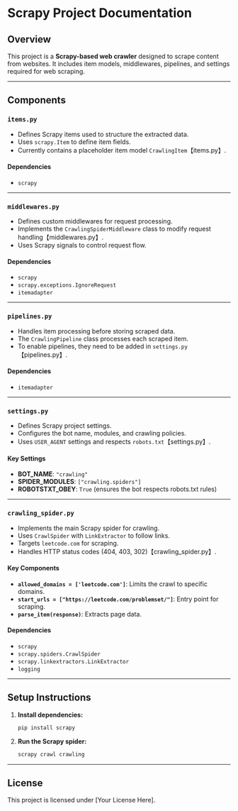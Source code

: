 # Scrapy Project Documentation

## Overview
This project is a **Scrapy-based web crawler** designed to scrape content from websites. It includes item models, middlewares, pipelines, and settings required for web scraping.

---

## Components

### `items.py`
- Defines Scrapy items used to structure the extracted data.
- Uses `scrapy.Item` to define item fields.
- Currently contains a placeholder item model `CrawlingItem`【items.py】.

#### Dependencies
- `scrapy`

---

### `middlewares.py`
- Defines custom middlewares for request processing.
- Implements the `CrawlingSpiderMiddleware` class to modify request handling【middlewares.py】.
- Uses Scrapy signals to control request flow.

#### Dependencies
- `scrapy`
- `scrapy.exceptions.IgnoreRequest`
- `itemadapter`

---

### `pipelines.py`
- Handles item processing before storing scraped data.
- The `CrawlingPipeline` class processes each scraped item.
- To enable pipelines, they need to be added in `settings.py`【pipelines.py】.

#### Dependencies
- `itemadapter`

---

### `settings.py`
- Defines Scrapy project settings.
- Configures the bot name, modules, and crawling policies.
- Uses `USER_AGENT` settings and respects `robots.txt`【settings.py】.

#### Key Settings
- **BOT_NAME**: `"crawling"`
- **SPIDER_MODULES**: `["crawling.spiders"]`
- **ROBOTSTXT_OBEY**: `True` (ensures the bot respects robots.txt rules)

---

### `crawling_spider.py`
- Implements the main Scrapy spider for crawling.
- Uses `CrawlSpider` with `LinkExtractor` to follow links.
- Targets `leetcode.com` for scraping.
- Handles HTTP status codes (404, 403, 302)【crawling_spider.py】.

#### Key Components
- **`allowed_domains = ['leetcode.com']`**: Limits the crawl to specific domains.
- **`start_urls = ["https://leetcode.com/problemset/"]`**: Entry point for scraping.
- **`parse_item(response)`**: Extracts page data.

#### Dependencies
- `scrapy`
- `scrapy.spiders.CrawlSpider`
- `scrapy.linkextractors.LinkExtractor`
- `logging`

---

## Setup Instructions

1. **Install dependencies:**
   ```bash
   pip install scrapy
   ```
2. **Run the Scrapy spider:**
   ```bash
   scrapy crawl crawling
   ```

---

## License
This project is licensed under [Your License Here].
